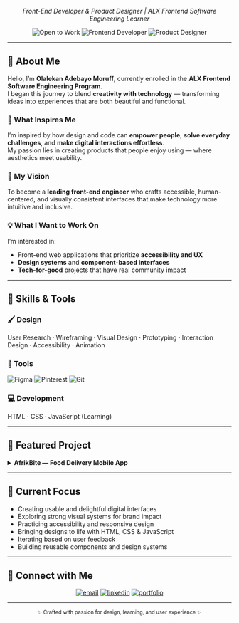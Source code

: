 <!-- ===== Profile Header ===== -->
<div align="center"></div>

<p align="center">
  <em>Front-End Developer & Product Designer | ALX Frontend Software Engineering Learner</em>
</p>

<div align="center">
  <img src="https://img.shields.io/badge/✨-Open%20to%20Work-black?style=flat-square" alt="Open to Work" />
  <img src="https://img.shields.io/badge/💼-Frontend%20Developer-black?style=flat-square" alt="Frontend Developer" />
  <img src="https://img.shields.io/badge/🎨-Product%20Designer-black?style=flat-square" alt="Product Designer" />
</div>

---

## 👋 About Me
Hello, I’m **Olalekan Adebayo Moruff**, currently enrolled in the **ALX Frontend Software Engineering Program**.  
I began this journey to blend **creativity with technology** — transforming ideas into experiences that are both beautiful and functional.

### 🌱 What Inspires Me
I’m inspired by how design and code can **empower people**, **solve everyday challenges**, and **make digital interactions effortless**.  
My passion lies in creating products that people enjoy using — where aesthetics meet usability.

### 🎯 My Vision
To become a **leading front-end engineer** who crafts accessible, human-centered, and visually consistent interfaces that make technology more intuitive and inclusive.

### 💡 What I Want to Work On
I’m interested in:
- Front-end web applications that prioritize **accessibility and UX**
- **Design systems** and **component-based interfaces**
- **Tech-for-good** projects that have real community impact

---

## 🧰 Skills & Tools

### 🖌️ Design
User Research · Wireframing · Visual Design · Prototyping · Interaction Design · Accessibility · Animation

### 🧩 Tools
<p>
  <img alt="Figma" src="https://img.shields.io/badge/Figma-black?logo=figma&logoColor=white" />
  <img alt="Pinterest" src="https://img.shields.io/badge/Pinterest-black?logo=pinterest&logoColor=white" />
  <img alt="Git" src="https://img.shields.io/badge/Git-black?logo=git&logoColor=white" />
</p>

### 💻 Development
HTML · CSS · JavaScript (Learning)

---

## 🚀 Featured Project

<details>
  <summary><strong>AfrikBite — Food Delivery Mobile App</strong></summary><br/>

**Role:** Product Designer  
**Tools:** Figma · Research · Prototyping · Design Systems  
**Live Case Study:** <a href="https://www.behance.net/gallery/231806473/AfrikBite-Food-Delivery-Mobile-App" target="_blank">View on Behance</a>

<br/><br/>
<strong>Highlights</strong>
<ul>
  <li>Designed intuitive browsing and frictionless checkout flows</li>
  <li>Built responsive interfaces optimized for multiple devices</li>
  <li>Maintained consistent brand identity and design language</li>
</ul>
</details>

---

## 🔭 Current Focus
<ul>
  <li>Creating usable and delightful digital interfaces</li>
  <li>Exploring strong visual systems for brand impact</li>
  <li>Practicing accessibility and responsive design</li>
  <li>Bringing designs to life with HTML, CSS & JavaScript</li>
  <li>Iterating based on user feedback</li>
  <li>Building reusable components and design systems</li>
</ul>

---

## 🤝 Connect with Me
<p align="center">
  <a href="mailto:everydaybless15@gmail.com"><img src="https://img.shields.io/badge/Email-black?style=flat-square" alt="email" /></a>
  <a href="https://www.linkedin.com/in/moruff-olalekan-adebayo-4a2412375/"><img src="https://img.shields.io/badge/LinkedIn-black?style=flat-square" alt="linkedin" /></a>
  <a href="https://sites.google.com/view/olalekanadebayo"><img src="https://img.shields.io/badge/Portfolio-black?style=flat-square" alt="portfolio" /></a>
</p>

---

<p align="center">
  <small>✨ Crafted with passion for design, learning, and user experience ✨</small>
</p>
